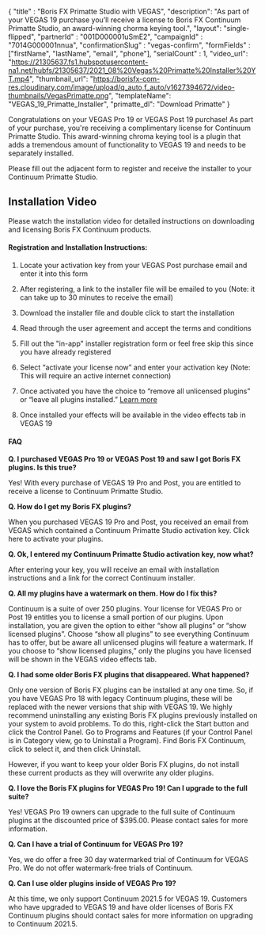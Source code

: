 {
    "title" : "Boris FX Primatte Studio with VEGAS",
	"description": "As part of your VEGAS 19 purchase you’ll receive a license to Boris FX Continuum Primatte Studio, an award-winning chorma keying tool.",
	"layout": "single-flipped",
    "partnerId" : "001D000001uSmE2",
    "campaignId" : "7014G000001nnua",
    "confirmationSlug" : "vegas-confirm",
    "formFields" : ["firstName", "lastName", "email", "phone"],
    "serialCount" : 1,
	"video_url": "https://21305637.fs1.hubspotusercontent-na1.net/hubfs/21305637/2021_08%20Vegas%20Primatte%20Installer%20YT.mp4",
	"thumbnail_url": "https://borisfx-com-res.cloudinary.com/image/upload/q_auto,f_auto/v1627394672/video-thumbnails/VegasPrimatte.png",
    "templateName": "VEGAS_19_Primatte_Installer",
	"primatte_dl": "Download Primatte"
}


Congratulations on your VEGAS Pro 19 or VEGAS Post 19 purchase! As part of your purchase, you're receiving a complimentary license for Continuum Primatte Studio. This award-winning chroma keying tool is a plugin that adds a tremendous amount of functionality to VEGAS 19 and needs to be separately installed. 

Please fill out the adjacent form to register and receive the installer to your Continuum Primatte Studio. 

<h2 id="installvideo">Installation Video</h2>

Please watch the installation video for detailed instructions on downloading and licensing Boris FX Continuum products. 

<split>

<div class="ml-4"> 

#### Registration and Installation Instructions:

1. Locate your activation key from your VEGAS Post purchase email and enter it into this form

2. After registering, a link to the installer file will be emailed to you (Note: it can take up to 30 minutes to receive the email)

3. Download the installer file and double click to start the installation

4. Read through the user agreement and accept the terms and conditions

5. Fill out the "in-app" installer registration form or feel free skip this since you have already registered

6. Select “activate your license now” and enter your activation key (Note: This will require an active internet connection)

7. Once activated you have the choice to “remove all unlicensed plugins” or “leave all plugins installed.” <a href="#link">Learn more</a>

8. Once installed your effects will be available in the video effects tab in VEGAS 19

</div>

<split>

#### FAQ

**Q. I purchased VEGAS Pro 19 or VEGAS Post 19 and saw I got Boris FX plugins. Is this true?**

Yes! With every purchase of VEGAS 19 Pro and Post, you are entitled to receive a license to Continuum Primatte Studio.

**Q. How do I get my Boris FX plugins?**

When you purchased VEGAS 19 Pro and Post, you received an email from VEGAS which contained a Continuum Primatte Studio activation key. Click here to activate your plugins.

**Q. Ok, I entered my Continuum Primatte Studio activation key, now what?**

After entering your key, you will receive an email with installation instructions and a link for the correct Continuum installer.

<strong id="link">Q. All my plugins have a watermark on them. How do I fix this?</strong>

Continuum is a suite of over 250 plugins. Your license for VEGAS Pro or Post 19 entitles you to license a small portion of our plugins. Upon installation, you are given the option to either “show all plugins” or “show licensed plugins”. Choose “show all plugins” to see everything Continuum has to offer, but be aware all unlicensed plugins will feature a watermark. If you choose to “show licensed plugins,” only the plugins you have licensed will be shown in the VEGAS video effects tab.

**Q. I had some older Boris FX plugins that disappeared. What happened?**

Only one version of Boris FX plugins can be installed at any one time. So, if you have VEGAS Pro 18 with legacy Continuum plugins, these will be replaced with the newer versions that ship with VEGAS 19. We highly recommend uninstalling any existing Boris FX plugins previously installed on your system to avoid problems. To do this, right-click the Start button and click the Control Panel. Go to Programs and Features (if your Control Panel is in Category view, go to Uninstall a Program). Find Boris FX Continuum, click to select it, and then click Uninstall. 

However, if you want to keep your older Boris FX plugins, do not install these current products as they will overwrite any older plugins. 

**Q. I love the Boris FX plugins for VEGAS Pro 19! Can I upgrade to the full suite?**

Yes! VEGAS Pro 19 owners can upgrade to the full suite of Continuum plugins at the discounted price of $395.00. Please contact sales for more information.

**Q. Can I have a trial of Continuum for VEGAS Pro 19?**

Yes, we do offer a free 30 day watermarked trial of Continuum for VEGAS Pro. We do not offer watermark-free trials of Continuum.

**Q. Can I use older plugins inside of VEGAS Pro 19?**

At this time, we only support Continuum 2021.5 for VEGAS 19. Customers who have upgraded to VEGAS 19 and have older licenses of Boris FX Continuum plugins should contact sales for more information on upgrading to Continuum 2021.5.
